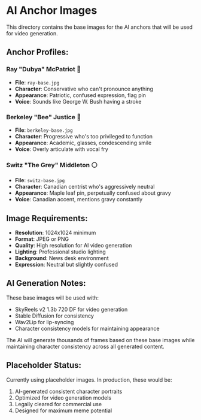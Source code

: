 # AI Anchor Images

This directory contains the base images for the AI anchors that will be used for video generation.

## Anchor Profiles:

### Ray "Dubya" McPatriot 🔴
- **File**: `ray-base.jpg`
- **Character**: Conservative who can't pronounce anything
- **Appearance**: Patriotic, confused expression, flag pin
- **Voice**: Sounds like George W. Bush having a stroke

### Berkeley "Bee" Justice 🔵  
- **File**: `berkeley-base.jpg`
- **Character**: Progressive who's too privileged to function
- **Appearance**: Academic, glasses, condescending smile
- **Voice**: Overly articulate with vocal fry

### Switz "The Grey" Middleton ⚪
- **File**: `switz-base.jpg` 
- **Character**: Canadian centrist who's aggressively neutral
- **Appearance**: Maple leaf pin, perpetually confused about gravy
- **Voice**: Canadian accent, mentions gravy constantly

## Image Requirements:

- **Resolution**: 1024x1024 minimum
- **Format**: JPEG or PNG
- **Quality**: High resolution for AI video generation
- **Lighting**: Professional studio lighting
- **Background**: News desk environment
- **Expression**: Neutral but slightly confused

## AI Generation Notes:

These base images will be used with:
- SkyReels v2 1.3b 720 DF for video generation
- Stable Diffusion for consistency
- Wav2Lip for lip-syncing
- Character consistency models for maintaining appearance

The AI will generate thousands of frames based on these base images while maintaining character consistency across all generated content.

## Placeholder Status:

Currently using placeholder images. In production, these would be:
1. AI-generated consistent character portraits
2. Optimized for video generation models
3. Legally cleared for commercial use
4. Designed for maximum meme potential
